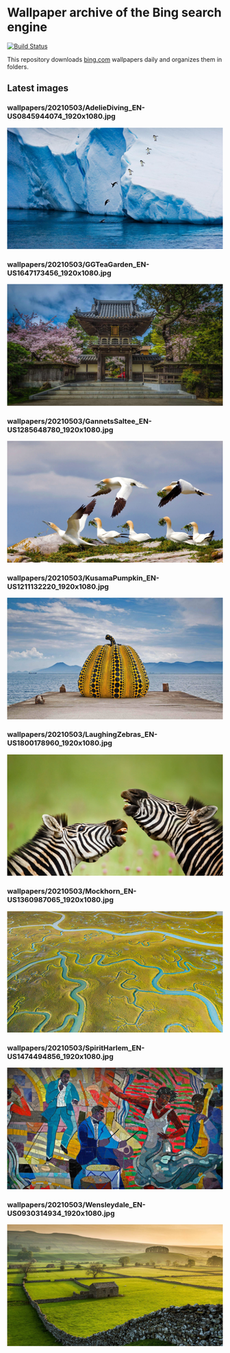 # Wallpaper archive of the Bing search engine

[![Build Status](https://travis-ci.org/kijart/bing-daily-images-dl.svg?branch=wallpapers)](https://travis-ci.org/kijart/bing-daily-images-dl)

This repository downloads [bing.com](https://www.bing.com) wallpapers daily and organizes them in folders.

## Latest images

<!-- Wallpapers -->

### wallpapers/20210503/AdelieDiving_EN-US0845944074_1920x1080.jpg

![wallpapers/20210503/AdelieDiving_EN-US0845944074_1920x1080.jpg](wallpapers/20210503/AdelieDiving_EN-US0845944074_1920x1080.jpg)

### wallpapers/20210503/GGTeaGarden_EN-US1647173456_1920x1080.jpg

![wallpapers/20210503/GGTeaGarden_EN-US1647173456_1920x1080.jpg](wallpapers/20210503/GGTeaGarden_EN-US1647173456_1920x1080.jpg)

### wallpapers/20210503/GannetsSaltee_EN-US1285648780_1920x1080.jpg

![wallpapers/20210503/GannetsSaltee_EN-US1285648780_1920x1080.jpg](wallpapers/20210503/GannetsSaltee_EN-US1285648780_1920x1080.jpg)

### wallpapers/20210503/KusamaPumpkin_EN-US1211132220_1920x1080.jpg

![wallpapers/20210503/KusamaPumpkin_EN-US1211132220_1920x1080.jpg](wallpapers/20210503/KusamaPumpkin_EN-US1211132220_1920x1080.jpg)

### wallpapers/20210503/LaughingZebras_EN-US1800178960_1920x1080.jpg

![wallpapers/20210503/LaughingZebras_EN-US1800178960_1920x1080.jpg](wallpapers/20210503/LaughingZebras_EN-US1800178960_1920x1080.jpg)

### wallpapers/20210503/Mockhorn_EN-US1360987065_1920x1080.jpg

![wallpapers/20210503/Mockhorn_EN-US1360987065_1920x1080.jpg](wallpapers/20210503/Mockhorn_EN-US1360987065_1920x1080.jpg)

### wallpapers/20210503/SpiritHarlem_EN-US1474494856_1920x1080.jpg

![wallpapers/20210503/SpiritHarlem_EN-US1474494856_1920x1080.jpg](wallpapers/20210503/SpiritHarlem_EN-US1474494856_1920x1080.jpg)

### wallpapers/20210503/Wensleydale_EN-US0930314934_1920x1080.jpg

![wallpapers/20210503/Wensleydale_EN-US0930314934_1920x1080.jpg](wallpapers/20210503/Wensleydale_EN-US0930314934_1920x1080.jpg)

